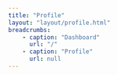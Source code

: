 ```yaml
---
title: "Profile"
layout: "layout/profile.html"
breadcrumbs:
    - caption: "Dashboard"
      url: "/"
    - caption: "Profile"
      url: null
---
```

